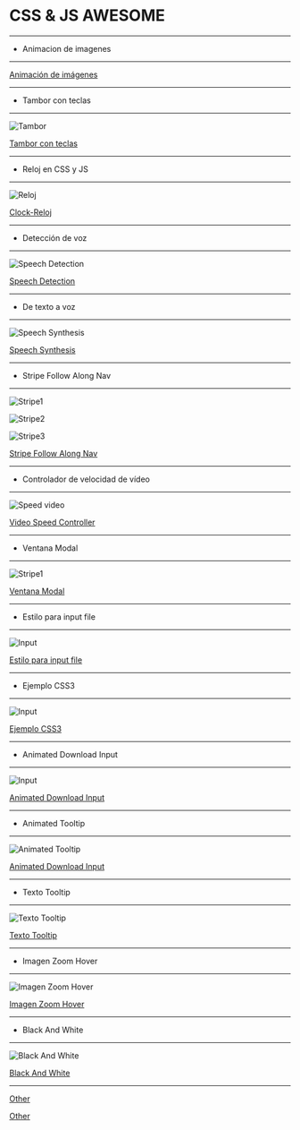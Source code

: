 # CSS & JS AWESOME
---
- Animacion de imagenes
---

[Animación de imágenes](https://github.com/ComandPromt/CSS-JS-AWESOME/tree/master/01.Animaci%C3%B3n)

---
- Tambor con teclas
---

![Tambor](previews/tambor_con_teclas.png)

[Tambor con teclas](https://github.com/ComandPromt/CSS-JS-AWESOME/tree/master/01%20-%20JavaScript%20Drum%20Kit)

---
- Reloj en CSS y JS
---

![Reloj](previews/reloj.png)

[Clock-Reloj](https://github.com/ComandPromt/CSS-JS-AWESOME/tree/master/02%20-%20JS%20and%20CSS%20Clock)

---
- Detección de voz
---

![Speech Detection](previews/speech_detection.png)

[Speech Detection](https://github.com/ComandPromt/CSS-JS-AWESOME/tree/master/20%20-%20Speech%20Detection)

---
- De texto a voz
---

![Speech Synthesis](previews/speech_syntesis.png)

[Speech Synthesis](https://github.com/ComandPromt/CSS-JS-AWESOME/tree/master/23%20-%20Speech%20Synthesis)

---
- Stripe Follow Along Nav
---

![Stripe1](previews/stripe.png)

![Stripe2](previews/stripe_2.png)

![Stripe3](previews/stripe_3.png)

[Stripe Follow Along Nav](https://github.com/ComandPromt/CSS-JS-AWESOME/tree/master/26%20-%20Stripe%20Follow%20Along%20Nav)

---
- Controlador de velocidad de vídeo
---

![Speed video](previews/speed.png)

[Video Speed Controller](https://github.com/ComandPromt/CSS-JS-AWESOME/tree/master/28%20-%20Video%20Speed%20Controller)

---
- Ventana Modal
---

![Stripe1](previews/modal.png)

[Ventana Modal](https://github.com/ComandPromt/CSS-JS-AWESOME/tree/master/Modal)

---
- Estilo para input file
---

![Input](previews/input.png)

[Estilo para input file](https://github.com/ComandPromt/CSS-JS-AWESOME/tree/master/modificarEstiloInputFile2/modificarEstiloInputFile2)

---
- Ejemplo CSS3
---

![Input](previews/ejemplo_css3.png)

[Ejemplo CSS3](https://github.com/ComandPromt/CSS-JS-AWESOME/tree/master/Ejemplo%20CSS3)

---
- Animated Download Input
---

![Input](previews/downloar.png)

[Animated Download Input](https://github.com/ComandPromt/CSS-JS-AWESOME/tree/master/Tooltips/Animated%20Download%20Button)

---
- Animated Tooltip
---

![Animated Tooltip](previews/input_style.png)

[Animated Download Input](https://github.com/ComandPromt/CSS-JS-AWESOME/tree/master/Tooltips/Animated%20Download%20Button)

---
- Texto Tooltip
---

![Texto Tooltip](previews/texto.png)

[Texto Tooltip](https://github.com/ComandPromt/CSS-JS-AWESOME/tree/master/Tooltips/Text%20Tooltip)

---
- Imagen Zoom Hover
---

![Imagen Zoom Hover](previews/imagen_zoom_hover.png)

[Imagen Zoom Hover](https://github.com/ComandPromt/CSS-JS-AWESOME/tree/master/Imagen-Zoom-Hover)

---
- Black And White
---

![Black And White](previews/b_n.png)

[Black And White](https://github.com/ComandPromt/CSS-JS-AWESOME/tree/master/B_N)

---
[Other](https://tympanus.net/Development/HoverEffectIdeas/index2.html)

[Other](https://tympanus.net/Tutorials/3DHoverEffects/)
